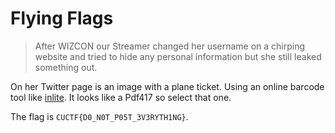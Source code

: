 # Flying Flags

> After WIZCON our Streamer changed her username on a chirping website and tried to hide any personal information but she still leaked something out.

On her Twitter page is an image with a plane ticket. Using an online barcode tool like [inlite](https://online-barcode-reader.inliteresearch.com/). It looks like a Pdf417 so select that one.

The flag is `CUCTF{D0_N0T_P05T_3V3RYTH1NG}`.
